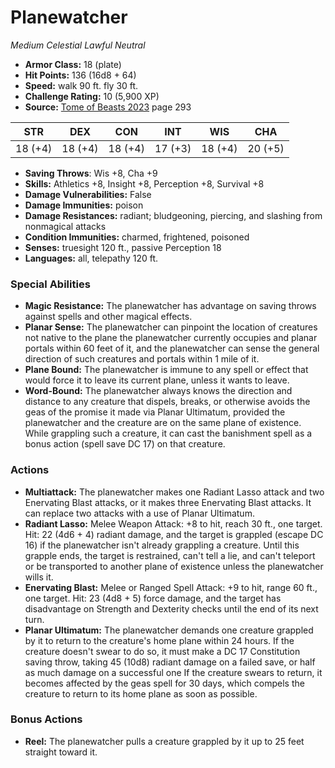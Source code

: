 # Planewatcher

*Medium* *Celestial* *Lawful Neutral*

- **Armor Class:** 18 (plate)
- **Hit Points:** 136 (16d8 + 64)
- **Speed:** walk 90 ft. fly 30 ft.
- **Challenge Rating:** 10 (5,900 XP)
- **Source:** [Tome of Beasts 2023](https://koboldpress.com/kpstore/product/tome-of-beasts-1-2023-edition/) page 293

| STR | DEX | CON | INT | WIS | CHA |
| --- | --- | --- | --- | --- | --- |
| 18 (+4) | 18 (+4) | 18 (+4) | 17 (+3) | 18 (+4) | 20 (+5) |

- **Saving Throws**: Wis +8, Cha +9
- **Skills:** Athletics +8, Insight +8, Perception +8, Survival +8
- **Damage Vulnerabilities:** False
- **Damage Immunities:** poison
- **Damage Resistances:** radiant; bludgeoning, piercing, and slashing from nonmagical attacks
- **Condition Immunities:** charmed, frightened, poisoned
- **Senses:** truesight 120 ft., passive Perception 18
- **Languages:** all, telepathy 120 ft.

### Special Abilities

- **Magic Resistance:** The planewatcher has advantage on saving throws against spells and other magical effects.
- **Planar Sense:** The planewatcher can pinpoint the location of creatures not native to the plane the planewatcher currently occupies and planar portals within 60 feet of it, and the planewatcher can sense the general direction of such creatures and portals within 1 mile of it.
- **Plane Bound:** The planewatcher is immune to any spell or effect that would force it to leave its current plane, unless it wants to leave.
- **Word-Bound:** The planewatcher always knows the direction and distance to any creature that dispels, breaks, or otherwise avoids the geas of the promise it made via Planar Ultimatum, provided the planewatcher and the creature are on the same plane of existence. While grappling such a creature, it can cast the banishment spell as a bonus action (spell save DC 17) on that creature.

### Actions

- **Multiattack:** The planewatcher makes one Radiant Lasso attack and two Enervating Blast attacks, or it makes three Enervating Blast attacks. It can replace two attacks with a use of Planar Ultimatum.
- **Radiant Lasso:** Melee Weapon Attack: +8 to hit, reach 30 ft., one target. Hit: 22 (4d6 + 4) radiant damage, and the target is grappled (escape DC 16) if the planewatcher isn't already grappling a creature. Until this grapple ends, the target is restrained, can't tell a lie, and can't teleport or be transported to another plane of existence unless the planewatcher wills it.
- **Enervating Blast:** Melee or Ranged Spell Attack: +9 to hit, range 60 ft., one target. Hit: 23 (4d8 + 5) force damage, and the target has disadvantage on Strength and Dexterity checks until the end of its next turn.
- **Planar Ultimatum:** The planewatcher demands one creature grappled by it to return to the creature's home plane within 24 hours. If the creature doesn't swear to do so, it must make a DC 17 Constitution saving throw, taking 45 (10d8) radiant damage on a failed save, or half as much damage on a successful one If the creature swears to return, it becomes affected by the geas spell for 30 days, which compels the creature to return to its home plane as soon as possible.

### Bonus Actions

- **Reel:** The planewatcher pulls a creature grappled by it up to 25 feet straight toward it.
